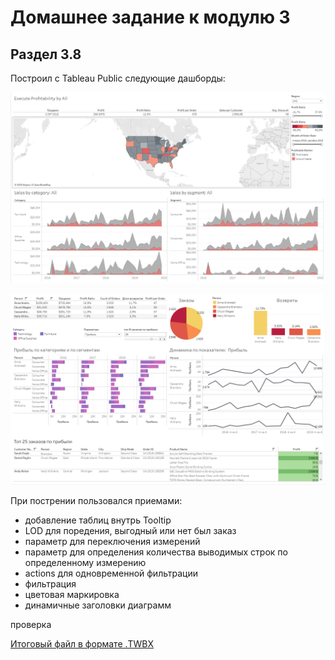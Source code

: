 # Домашнее задание к модулю 3
## Раздел 3.8
Построил с Tableau Public следующие дашборды:

![1](https://github.com/Bupley/datalearn/blob/main/de-101/module-03/%D1%81%D0%BB%D0%B0%D0%B9%D0%B41.PNG)

![2](https://github.com/Bupley/datalearn/blob/main/de-101/module-03/%D1%81%D0%BB%D0%B0%D0%B9%D0%B42.PNG)

При пострении пользовался приемами:
 - добавление таблиц внутрь Tooltip
 - LOD для поредения, выгодный или нет был заказ
 - параметр для переключения измерений
 - параметр для определения количества выводимых строк по определенному измерению
 - actions для одновременной фильтрации
 - фильтрация
 - цветовая маркировка
 - динамичные заголовки диаграмм

проверка

[Итоговый файл в формате .TWBX](https://github.com/Bupley/datalearn/blob/main/de-101/module-03/Superstore_1.twbx)
